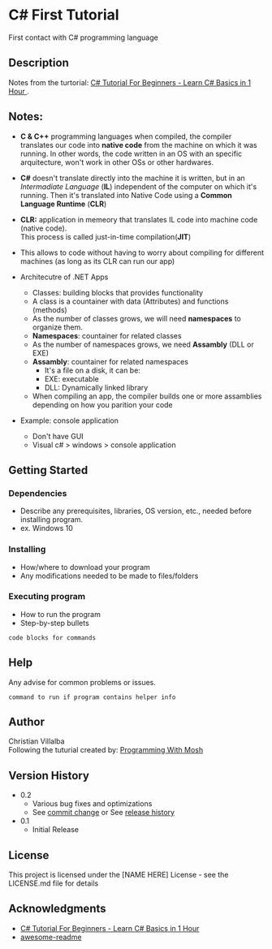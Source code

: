 # C# First Tutorial

First contact with C# programming language

## Description

Notes from the turtorial: [C# Tutorial For Beginners - Learn C# Basics in 1 Hour ](https://www.youtube.com/watch?v=gfkTfcpWqAY).

## Notes: 
* **C & C++** programming languages when compiled, the compiler translates our code into **native code** from the machine on which it was running.
In other words, the code written in an OS with an specific arquitecture, won't work in other OSs or other hardwares.
* **C#** doesn't translate directly into the machine it is written, but in an *Intermadiate Language* (**IL**) independent of the computer on which it's running.
Then it's translated into Native Code using a **Common Language Runtime** (**CLR**)
* **CLR:** application in memeory that translates IL code into machine code (native code).    
This process is called just-in-time compilation(**JIT**) 
* This allows to code without having to worry about compiling for different machines (as long as its CLR can run our app) 

* Architecutre of .NET Apps
	* Classes: building blocks that provides functionality
	* A class is a countainer with data (Attributes) and functions (methods)
	* As the number of classes grows, we will need **namespaces** to organize them.
	* **Namespaces**: countainer for related classes
	* As the number of namespaces grows, we need **Assambly** (DLL or EXE)
	* **Assambly**: countainer for related namespaces
		* It's a file on a disk, it can be:
		* EXE: executable
		* DLL: Dynamically linked library
	* When compiling an app, the compiler builds one or more assamblies depending on how you parition your code 

* Example: console application
	* Don't have GUI 
	* Visual c# > windows > console application


## Getting Started

### Dependencies

* Describe any prerequisites, libraries, OS version, etc., needed before installing program.
* ex. Windows 10

### Installing

* How/where to download your program
* Any modifications needed to be made to files/folders

### Executing program

* How to run the program
* Step-by-step bullets
```
code blocks for commands
```

## Help

Any advise for common problems or issues.
```
command to run if program contains helper info
```

## Author

Christian Villalba      
Following the tuturial created by: [Programming With Mosh](https://www.youtube.com/@programmingwithmosh)       

## Version History

* 0.2
    * Various bug fixes and optimizations
    * See [commit change]() or See [release history]()
* 0.1
    * Initial Release

## License

This project is licensed under the [NAME HERE] License - see the LICENSE.md file for details

## Acknowledgments
* [C# Tutorial For Beginners - Learn C# Basics in 1 Hour ](https://www.youtube.com/watch?v=gfkTfcpWqAY)
* [awesome-readme](https://github.com/matiassingers/awesome-readme)